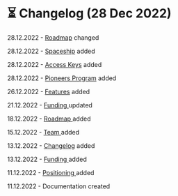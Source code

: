 # ⏳ Changelog (28 Dec 2022)

28.12.2022 - [Roadmap](introduction/roadmap.md) changed

28.12.2022 - [Spaceship](join/spaceship.md) added

28.12.2022 - [Access Keys](join/access-keys.md) added

28.12.2022 - [Pioneers Program](join/pioneers-program.md) added

26.12.2022 - [Features](./) added

21.12.2022 - [Funding ](introduction/funding.md)updated

18.12.2022 - [Roadmap](introduction/roadmap.md)[ ](introduction/team.md)added

15.12.2022 - [Team ](introduction/team.md)added

13.12.2022 - [Changelog](changelog-28-dec-2022.md) added

13.12.2022 - [Funding ](introduction/funding.md)added

11.12.2022 - [Positioning ](<README (1).md>)added

11.12.2022 - Documentation created
